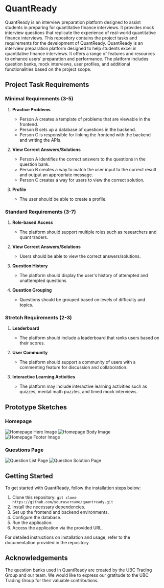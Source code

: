 # QuantReady
QuantReady is an interview preparation platform designed to assist students in preparing for quantitative finance interviews. It provides mock interview questions that replicate the experience of real-world quantitative finance interviews. This repository contains the project tasks and requirements for the development of QuantReady.
QuantReady is an interview preparation platform designed to help students excel in quantitative finance interviews. It offers a range of features and resources to enhance users' preparation and performance. The platform includes question banks, mock interviews, user profiles, and additional functionalities based on the project scope.

## Project Task Requirements

### Minimal Requirements (3-5)

1. **Practice Problems**
   - Person A creates a template of problems that are viewable in the frontend.
   - Person B sets up a database of questions in the backend.
   - Person C is responsible for linking the frontend with the backend and writing the APIs.

2. **View Correct Answers/Solutions**
   - Person A identifies the correct answers to the questions in the question bank.
   - Person B creates a way to match the user input to the correct result and output an appropriate message.
   - Person C creates a way for users to view the correct solution.
3. **Profile**
   - The user should be able to create a profile.

### Standard Requirements (3-7)

1. **Role-based Access**
   - The platform should support multiple roles such as researchers and quant traders.

2. **View Correct Answers/Solutions**
   - Users should be able to view the correct answers/solutions.

3. **Question History**
   - The platform should display the user's history of attempted and unattempted questions.

4. **Question Grouping**
   - Questions should be grouped based on levels of difficulty and topics.

### Stretch Requirements (2-3)

1. **Leaderboard**
   - The platform should include a leaderboard that ranks users based on their scores.

2. **User Community**
   - The platform should support a community of users with a commenting feature for discussion and collaboration.

3. **Interactive Learning Activities**
   - The platform may include interactive learning activities such as quizzes, mental math puzzles, and timed mock interviews.

## Prototype Sketches
### Homepage
![Homepage Hero Image](Prototypes/homepage1.png)
![Homepage Body Image](Prototypes/homepage2.png)
![Homepage Footer Image](Prototypes/homepage3.png)

### Questions Page
![Question List Page ](Prototypes/question1.png)
![Question Solution Page](Prototypes/question2.png)

## Getting Started

To get started with QuantReady, follow the installation steps below:

1. Clone this repository: `git clone https://github.com/yourusername/quantready.git`
2. Install the necessary dependencies.
3. Set up the frontend and backend environments.
4. Configure the database.
5. Run the application.
6. Access the application via the provided URL.

For detailed instructions on installation and usage, refer to the documentation provided in the repository.

## Acknowledgements

The question banks used in QuantReady are created by the UBC Trading Group and our team. We would like to express our gratitude to the UBC Trading Group for their valuable contributions.

